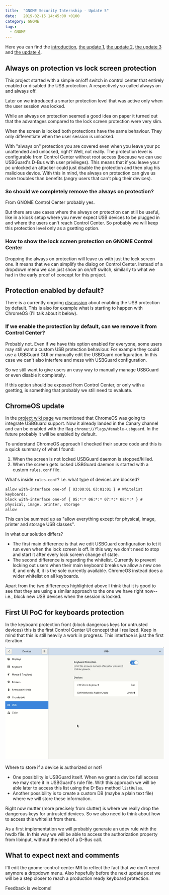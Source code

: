 ```yaml
---
title:  "GNOME Security Internship - Update 5"
date:   2019-02-15 14:45:00 +0100
category: GNOME
tags:
  - GNOME
---
```


Here you can find the [introduction](/gnome/internship-preparation/), [the update 1](/gnome/internship-update-1/), [the update 2](/gnome/internship-update-2/), [the update 3](/gnome/internship-update-3/) and [the update 4](/gnome/internship-update-4/).

## Always on protection vs lock screen protection
This project started with a simple on/off switch in control center that entirely enabled or disabled the USB protection.
A respectively so called always on and always off.

Later on we introduced a smarter protection level that was active only when the user session was locked.

While an always on protection seemed a good idea on paper it turned out that the advantages compared to the lock screen protection were very slim.

When the screen is locked both protections have the same behaviour.
They only differentiate when the user session is unlocked.

With "always on" protection you are covered even when you leave your pc unattended and unlocked, right?
Well, not really.
The protection level is configurable from Control Center without root access (because we can use USBGuard's D-Bus with user privileges).
This means that if you leave your pc unlocked an attacker could just disable the protection and then plug his malicious device.
With this in mind, the always on protection can give us more troubles than benefits (angry users that can't plug their devices).

### So should we completely remove the always on protection? 
From GNOME Control Center probably yes.

But there are use cases where the always on protection can still be useful, like in a kiosk setup where you never expect USB devices to be plugged in and where the users can't reach Control Center.
So probably we will keep this protection level only as a gsetting option.

### How to show the lock screen protection on GNOME Control Center
Dropping the always on protection will leave us with just the lock screen one.
It means that we can simplify the dialog on Control Center.
Instead of a dropdown menu we can just show an on/off switch, similarly to what we had in the early proof of concept for this project.


## Protection enabled by default?
There is a currently ongoing [discussion](https://gitlab.gnome.org/GNOME/gnome-shell/merge_requests/369) about enabling the USB protection by default.
This is also for example what is starting to happen with ChromeOS (I'll talk about it below).

### If we enable the protection by default, can we remove it from Control Center?
Probably not.
Even if we have this option enabled for everyone, some users may still want a custom USB protection behaviour.
For example they could use a USBGuard GUI or manually edit the USBGuard configuration.
In this case we can't also interfere and mess with USBGuard configuration.

So we still want to give users an easy way to manually manage USBGuard or even disable it completely.

If this option should be exposed from Control Center, or only with a gsetting, is something that probably we still need to evaluate.


## ChromeOS update
In the [project wiki page](https://wiki.gnome.org/Internships/2018/Projects/USB-Protection) we mentioned that ChromeOS was going to integrate USBGuard support.
Now it already landed in the Canary channel and can be enabled with the flag `chrome://flags/#enable-usbguard`.
In the future probably it will be enabled by default.

To understand ChromeOS approach I checked their source code and this is a quick summary of what I found:
1. When the screen is not locked USBGuard daemon is stopped/killed.
2. When the screen gets locked USBGuard daemon is started with a custom `rules.conf` file.

What's inside `rules.conf`? I.e. what type of devices are blocked?
```
allow with-interface one-of { 03:00:01 03:01:01 } # Whitelist keyboards.
block with-interface one-of { 05:*:* 06:*:* 07:*:* 08:*:* } # physical, image, printer, storage
allow
```

This can be summed up as "allow everything except for physical, image, printer and storage USB classes".
 
In what our solution differs?
- The first main difference is that we edit USBGuard configuration to let it run even when the lock screen is off.
In this way we don't need to stop and start it after every lock screen change of state.
- The second difference is regarding the whitelist.
Currently to prevent locking out users when their main keyboard breaks we allow a new one if, and only if, it is the sole currently available.
ChromeOS instead does a wider whitelist on all keyboards.

Apart from the two differences highlighted above I think that it is good to see that they are using a similar approach to the one we have right now--i.e., block new USB devices when the session is locked.


## First UI PoC for keyboards protection
In the keyboard protection front (block dangerous keys for untrusted devices) this is the first Control Center UI concept that I realized.
Keep in mind that this is still heavily a work in progress.
This interface is just the first iteration.
 
![G-c-c USB Tab](/assets/images/g-c-c-usb-tab.gif)

Where to store if a device is authorized or not?
- One possibility is USBGuard itself.
When we grant a device full access we may store it in USBGuard's rule file.
With this approach we will be able later to access this list using the D-Bus method `listRules`.
- Another possibility is to create a custom DB (maybe a plain text file) where we will store these information.

Right now mutter (more precisely from clutter) is where we really drop the dangerous keys for untrusted devices.
So we also need to think about how to access this whitelist from there.

As a first implementation we will probably generate an udev rule with the hwdb file.
In this way we will be able to access the authorization property from libinput, without the need of a D-Bus call.


## What to expect next and comments
I'll edit the gnome-control-center MR to reflect the fact that we don't need anymore a dropdown menu.
Also hopefully before the next update post we will be a step closer to reach a production ready keyboard protection.

Feedback is welcome!